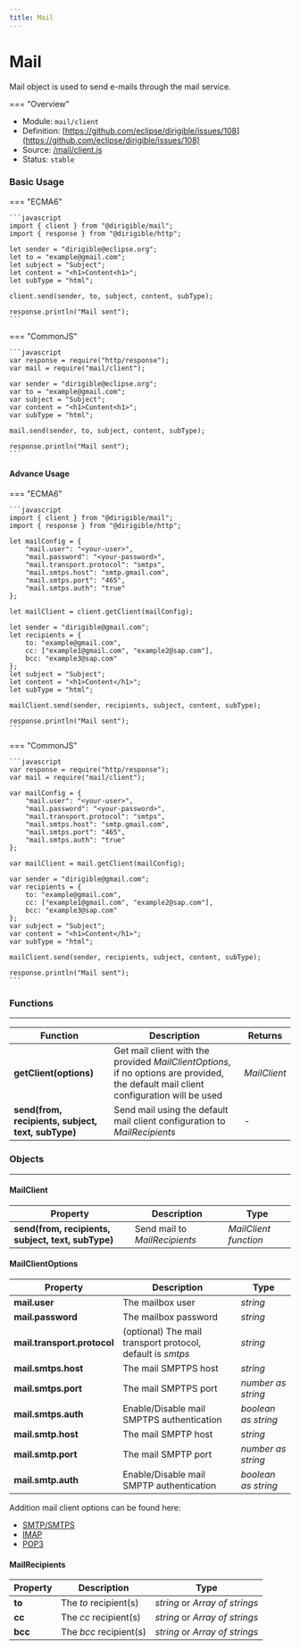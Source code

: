 ```yaml
---
title: Mail
---
```


Mail
===

Mail object is used to send e-mails through the mail service.

=== "Overview"
- Module: `mail/client`
- Definition: [https://github.com/eclipse/dirigible/issues/108](https://github.com/eclipse/dirigible/issues/108)
- Source: [/mail/client.js](https://github.com/eclipse/dirigible/blob/master/components/api-mail/src/main/resources/META-INF/dirigible/mail/client.js)
- Status: `stable`

### Basic Usage

=== "ECMA6"

    ```javascript
    import { client } from "@dirigible/mail";
    import { response } from "@dirigible/http";

    let sender = "dirigible@eclipse.org";
    let to = "example@gmail.com";
    let subject = "Subject";
    let content = "<h1>Content<h1>";
    let subType = "html";

    client.send(sender, to, subject, content, subType);

    response.println("Mail sent");
    ```

=== "CommonJS"

    ```javascript
    var response = require("http/response");
    var mail = require("mail/client");

    var sender = "dirigible@eclipse.org";
    var to = "example@gmail.com";
    var subject = "Subject";
    var content = "<h1>Content<h1>";
    var subType = "html";

    mail.send(sender, to, subject, content, subType);

    response.println("Mail sent");
    ```

#### Advance Usage

=== "ECMA6"

    ```javascript
    import { client } from "@dirigible/mail";
    import { response } from "@dirigible/http";

    let mailConfig = {
        "mail.user": "<your-user>",
        "mail.password": "<your-password>",
        "mail.transport.protocol": "smtps",
        "mail.smtps.host": "smtp.gmail.com",
        "mail.smtps.port": "465",
        "mail.smtps.auth": "true"
    };

    let mailClient = client.getClient(mailConfig);

    let sender = "dirigible@gmail.com";
    let recipients = {
        to: "example@gmail.com",
        cc: ["example1@gmail.com", "example2@sap.com"],
        bcc: "example3@sap.com"
    };
    let subject = "Subject";
    let content = "<h1>Content</h1>";
    let subType = "html";

    mailClient.send(sender, recipients, subject, content, subType);

    response.println("Mail sent");
    ```

=== "CommonJS"

    ```javascript
    var response = require("http/response");
    var mail = require("mail/client");

    var mailConfig = {
        "mail.user": "<your-user>",
        "mail.password": "<your-password>",
        "mail.transport.protocol": "smtps",
        "mail.smtps.host": "smtp.gmail.com",
        "mail.smtps.port": "465",
        "mail.smtps.auth": "true"
    };

    var mailClient = mail.getClient(mailConfig);

    var sender = "dirigible@gmail.com";
    var recipients = {
        to: "example@gmail.com",
        cc: ["example1@gmail.com", "example2@sap.com"],
        bcc: "example3@sap.com"
    };
    var subject = "Subject";
    var content = "<h1>Content</h1>";
    var subType = "html";

    mailClient.send(sender, recipients, subject, content, subType);

    response.println("Mail sent");
    ```

### Functions

---

Function     | Description | Returns
------------ | ----------- | --------
**getClient(options)**   | Get mail client with the provided *MailClientOptions*, if no options are provided, the default mail client configuration will be used | *MailClient*
**send(from, recipients, subject, text, subType)**   | Send mail using the default mail client configuration to *MailRecipients*| *-*

### Objects

---

#### MailClient

Property     | Description | Type
------------ | ----------- | --------
**send(from, recipients, subject, text, subType)**   | Send mail to *MailRecipients* | *MailClient function*

#### MailClientOptions

Property     | Description | Type
------------ | ----------- | --------
**mail.user**   | The mailbox user | *string*
**mail.password**   | The mailbox password | *string*
**mail.transport.protocol**   | (optional) The mail transport protocol, default is *smtps* | *string*
**mail.smtps.host**   | The mail SMPTPS host | *string*
**mail.smtps.port**   | The mail SMPTPS port | *number as string*
**mail.smtps.auth**   | Enable/Disable mail SMPTPS authentication | *boolean as string*
**mail.smtp.host**   | The mail SMPTP host | *string*
**mail.smtp.port**   | The mail SMPTP port | *number as string*
**mail.smtp.auth**   | Enable/Disable mail SMPTP authentication | *boolean as string*

Addition mail client options can be found here:
- [SMTP/SMTPS](https://javaee.github.io/javamail/docs/api/com/sun/mail/smtp/package-summary.html)
- [IMAP](https://javaee.github.io/javamail/docs/api/com/sun/mail/imap/package-summary.html)
- [POP3](https://javaee.github.io/javamail/docs/api/com/sun/mail/pop3/package-summary.html)

#### MailRecipients

Property     | Description | Type
------------ | ----------- | --------
**to**   | The *to* recipient(s) | *string* or *Array of strings*
**cc**   | The *cc* recipient(s) | *string* or *Array of strings*
**bcc**   | The *bcc* recipient(s) | *string* or *Array of strings*
